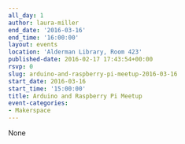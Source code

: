 ```yaml
---
all_day: 1
author: laura-miller
end_date: '2016-03-16'
end_time: '16:00:00'
layout: events
location: 'Alderman Library, Room 423'
published-date: 2016-02-17 17:43:54+00:00
rsvp: 0
slug: arduino-and-raspberry-pi-meetup-2016-03-16
start_date: 2016-03-16
start_time: '15:00:00'
title: Arduino and Raspberry Pi Meetup
event-categories:
- Makerspace
---
```


None

